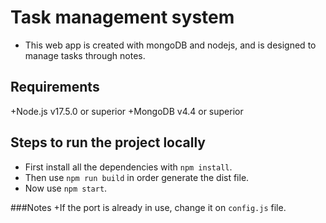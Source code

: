 # Task management system

* This web app is created with mongoDB and nodejs, and is designed to manage tasks through notes.

## Requirements
+Node.js v17.5.0 or superior
+MongoDB v4.4 or superior

## Steps to run the project locally
+ First install all the dependencies with `npm install`.
+ Then use `npm run build` in order generate the dist file.
+ Now use `npm start`.

###Notes
+If the port is already in use, change it on `config.js` file.

